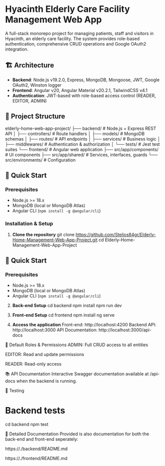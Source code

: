 # Hyacinth Elderly Care Facility Management Web App

A full-stack monorepo project for managing patients, staff and visitors in Hyacinth, an elderly care facility. The system provides role-based authentication, comprehensive CRUD operations and Google OAuth2 integration.

## 🏗️ Architecture

- **Backend**: Node.js v19.2.0, Express, MongoDB, Mongoose, JWT, Google OAuth2, Winston logger
- **Frontend**: Angular v20, Angular Material v20.2.1, TailwindCSS v4.1
- **Authentication**: JWT-based with role-based access control (READER, EDITOR, ADMIN)

## 📁 Project Structure
elderly-home-web-app-project/
├── backend/ # Node.js + Express REST API
│ ├── controllers/ # Route handlers
│ ├── models/ # MongoDB schemas
│ ├── routes/ # API endpoints
│ ├── services/ # Business logic
│ ├── middlewares/ # Authentication & authorization
│ └── tests/ # Jest test suites
└── frontend/ # Angular web application
├── src/app/components/ # UI components
├── src/app/shared/ # Services, interfaces, guards
└── src/environments/ # Configuration


## 🚀 Quick Start

### Prerequisites
- Node.js >= 18.x
- MongoDB (local or MongoDB Atlas)
- Angular CLI (`npm install -g @angular/cli`)

### Installation & Setup

1. **Clone the repository**
   git clone https://github.com/Stelios84gr/Elderly-Home-Management-Web-App-Project.git
   cd Elderly-Home-Management-Web-App-Project

## 🚀 Quick Start

### Prerequisites
- Node.js >= 18.x
- MongoDB (local or MongoDB Atlas)
- Angular CLI (`npm install -g @angular/cli`)

2. **Back-end Setup**
   cd backend
   npm install
   npm run dev

3. **Front-end Setup**
   cd frontend
   npm install
   ng serve

3. **Access the application**
   Front-end: http://localhost:4200
   Backend API: http://localhost:3000
   API Documentation: http://localhost:3000/api-docs

👥 Default Roles & Permissions
ADMIN: Full CRUD access to all entities

EDITOR: Read and update permissions

READER: Read-only access

📚 API Documentation
Interactive Swagger documentation available at /api-docs when the backend is running.

🧪 Testing

# Backend tests
cd backend
npm test


📖 Detailed Documentation
Provided is also documentation for both the back-end and front-end seperately:

https://./backend/README.md

https://./frontend/README.md